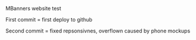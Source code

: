 MBanners website test

First commit = first deploy to github

Second commit = fixed repsonsivnes, overflown caused by phone mockups

